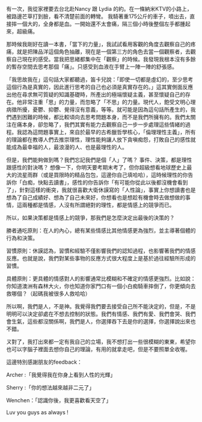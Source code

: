 有一次，我從家裡要去台北赴Nancy 跟 Lydia 的約。在一條納米KTV的小路上，被路邊芒草打到臉，看不清楚前面的轉彎。
我騎著重175公斤的車子，噴出去，直接摔一個大的，全身都是血。一開始還不太會痛，隔三個小時後整個左手都腫起來，超級痛。

那時候我剛好在讀一本書，「當下的力量」，我試試看用客觀的角度去觀察自己的疼痛，就是把陳品洋這個角色抽離，現在是一個第三方的角色去當一個觀察者，去觀察自己現在的感受。當我把思緒都集中在「觀察」的時候。我發現我根本沒有多餘的暫存空間去思考那個「痛」。只感受到血液在手臂上一陣一陣的舒張感。

「我思故我在」這句話大家都聽過，笛卡兒說：「即使一切都是虛幻的，至少思考這個行為是真實的，因此進行思考的自己也必須是真實存在的。」這其實側面反應出他在尋求無可質疑的知識基礎時，所產出的極端懷疑主義，甚至懷疑自己的存在。他非常注重「思」的力量，而忽略了「不思」的力量。現代人，飽受文明心理病徵所擾，憂鬱、抑鬱、覺得沒有意義，等等。就可能是因為這句話所產生的，我們遇到困難的時候，都比較頃向去思考問題本身，而不是我們所擁有的。我們太關注在痛本身，卻忽略了，我們其實有能力去觀察自己一步一步處理這些情緒的過程。我認為這問題事實上，來自於最早的古希臘哲學核心，「倫理理性主義」，所有的理論都在教導人們去推崇理性，理性能夠讓人放下貪嗔痴怨，打敗自己的感性就能成為最幸福的人，最浪漫的人、也是最理性的人。

但是，我們能夠做到嗎？我們忘記我們是個「人」了嗎？ 事件、決策，都是理性跟感性的對決嗎？ 想像一下，你明天要考期末考了，但你超級想看地球歷史上最大的流星雨群（或是買限時的精品包包，這邊你自己填哈哈），這時候理性的你告訴你「白痴，快點去讀書」，感性的你告訴你「有可能你從此以後都沒機會看到了」，針對這樣的衝突，我就很喜歡大衛休謨寫的「人性論」，事實上你想讀書也是想為了自己成績好、想為了自己未來好，你想看也是想趁有機會時去做想做的事情，這兩種都是情感，人沒有所謂絕對的理性，都是情感上的競爭而已。

所以，如果決策都是情感上的競爭，那我們是怎麼決定出最後的決策的？

勝者通吃原則：在人的內心，總有某些情感比其他情感更為強烈，並主導著個體的行為和決策。

習慣原則：休謨認為，習慣和經驗不僅影響我們的認知過程，也影響著我們的情感反應。也就是說，我們對某些事物的反應方式很大程度上是基於過往經驗所形成的習慣。

具體原則：更具體的情感對人的影響通常比模糊和不確定的情感更強烈。比如說：你知道澳洲有森林大火，你也知道你家門口有一個小白痴騎車摔倒了，你更傾向去救哪個？（起碼我被很多人救哈哈）

所以啊，我們是人，不是神。我覺得我們要去接受自己所不能決定的，但是，不是明明可以決定卻處在不想去控制的狀態。我們有情感、我們有愛、我們會哭、我們會生氣，這些都沒關係啊，我們是人，你選擇吞下去是你的選擇，你選擇說出來也不錯。

ㄡ對了，我打出來都一定有我自己的立場，我不想打出一些很模糊的東東，希望你也可以字腦子裡面去想你自己的理論，有用的就拿走吧，但是不要照單全收喔。

這邊特別感謝朋友的feedback：

Archer :「我覺得我在你身上看到人性的光輝」

Sherry :「你的想法越來越非二元了」

Wenchen：「認識你後，我更喜歡看天空了」

Luv you guys as always !
